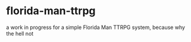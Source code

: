 # florida-man-ttrpg
a work in progress for a simple Florida Man TTRPG system, because why the hell not
